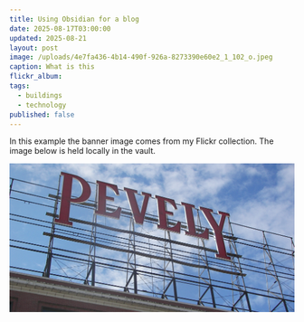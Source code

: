 ```yaml
---
title: Using Obsidian for a blog
date: 2025-08-17T03:00:00
updated: 2025-08-21
layout: post
image: /uploads/4e7fa436-4b14-490f-926a-8273390e60e2_1_102_o.jpeg
caption: What is this
flickr_album: 
tags:
  - buildings
  - technology
published: false
---
```

In this example the banner image comes from my Flickr collection. The image below is held locally in the vault.

![Lettering](/uploads/pevely_dairy_company_plant_office_building.jpg)

